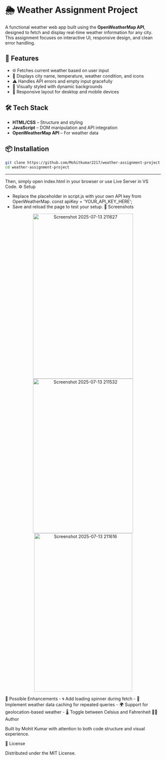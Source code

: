 # 🌦️ Weather Assignment Project

A functional weather web app built using the **OpenWeatherMap API**, designed to fetch and display real-time weather information for any city. This assignment focuses on interactive UI, responsive design, and clean error handling.

## 🚀 Features

- 🌐 Fetches current weather based on user input
- 📍 Displays city name, temperature, weather condition, and icons
- ⚠️ Handles API errors and empty input gracefully
- 🎨 Visually styled with dynamic backgrounds
- 📱 Responsive layout for desktop and mobile devices

## 🛠️ Tech Stack

- **HTML/CSS** – Structure and styling
- **JavaScript** – DOM manipulation and API integration
- **OpenWeatherMap API** – For weather data

## 📦 Installation

```bash
git clone https://github.com/Mohitkumar2217/weather-assignment-project.git
cd weather-assignment-project
```
---
Then, simply open index.html in your browser or use Live Server in VS Code.
⚙️ Setup
- Replace the placeholder in script.js with your own API key from OpenWeatherMap.
const apiKey = 'YOUR_API_KEY_HERE';
- Save and reload the page to test your setup.
📸 Screenshots
<p align="center">
<img width="324" height="534" alt="Screenshot 2025-07-13 211627" src="https://github.com/user-attachments/assets/53519351-7e14-4d07-a224-48a01fb2df82" />
<img width="324" height="500" alt="Screenshot 2025-07-13 211532" src="https://github.com/user-attachments/assets/de43765e-3c61-4df4-ba39-defb13ff9012" />
<img width="317" height="513" alt="Screenshot 2025-07-13 211616" src="https://github.com/user-attachments/assets/a103c0c3-e041-4c73-b69b-37697f1fb724" />
</p>
🔧 Possible Enhancements
- 🌀 Add loading spinner during fetch
- 🔁 Implement weather data caching for repeated queries
- 🌍 Support for geolocation-based weather
- 🌡️ Toggle between Celsius and Fahrenheit
🙋‍♂️ Author
<p>
Built by Mohit Kumar with attention to both code structure and visual experience.
</p>
📄 License
<p>
Distributed under the MIT License.
</p>
